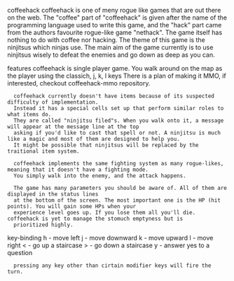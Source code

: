 coffeehack
      coffeehack is one of meny rogue like games that are out there on the web.
      The "coffee" part of "coffeehack" is given after the name of the programming language used to write this game,
      and the "hack" part came from the authors favourite rogue-like game "nethack".
      The game itself has nothing to do with coffee nor hacking.
      The theme of this game is the ninjitsus which ninjas use. 
      The main aim of the game currently is to use ninjitsus wisely to defeat the enemies and go down as deep as you can.

features
      coffeehack is single player game. You walk around on the map as the player using the classich, j, k, l keys
      There is a plan of making it MMO, if interested, checkout coffeehack-mmo repository.

      coffeehack currently doesn't have items because of its suspected difficulty of implementation.
      Instead it has a special cells set up that perform similar roles to what items do.
      They are called "ninjitsu filed"s. When you walk onto it, a message will appear at the message line at the top
      asking if you'd like to cast that spell or not. A ninjitsu is much like a magic and most of them are designed to help you.
      It might be possible that ninjitsus will be replaced by the traitional item system.      

      coffeehack implements the same fighting system as many rogue-likes, meaning that it doesn't have a fighting mode.
      You simply walk into the enemy, and the attack happens.

      The game has many parameters you should be aware of. All of them are displayed in the status lines
      at the bottom of the screen. The most important one is the HP (hit points). You will gain some HPs when your
      experience level goes up. If you lose them all you'll die. coffeehack is yet to manage the stomuch emptyness but is
      prioritized highly.

key-binding
      h - move left
      j - move downward
      k - move upward
      l - move right
      < - go up a staircase
      > - go down a staircase
      y - answer yes to a question

      pressing any key other than cirtain modifier keys will fire the turn.
